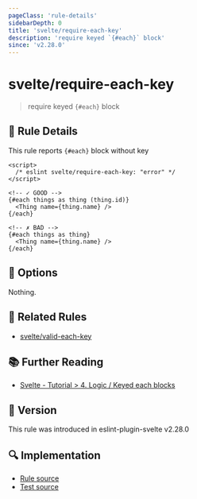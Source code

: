 ```yaml
---
pageClass: 'rule-details'
sidebarDepth: 0
title: 'svelte/require-each-key'
description: 'require keyed `{#each}` block'
since: 'v2.28.0'
---
```


# svelte/require-each-key

> require keyed `{#each}` block

## :book: Rule Details

This rule reports `{#each}` block without key

<ESLintCodeBlock>

<!--eslint-skip-->

```svelte
<script>
  /* eslint svelte/require-each-key: "error" */
</script>

<!-- ✓ GOOD -->
{#each things as thing (thing.id)}
  <Thing name={thing.name} />
{/each}

<!-- ✗ BAD -->
{#each things as thing}
  <Thing name={thing.name} />
{/each}
```

</ESLintCodeBlock>

## :wrench: Options

Nothing.

## :couple: Related Rules

- [svelte/valid-each-key](./valid-each-key.md)

## :books: Further Reading

- [Svelte - Tutorial > 4. Logic / Keyed each blocks](https://svelte.dev/tutorial/keyed-each-blocks)

## :rocket: Version

This rule was introduced in eslint-plugin-svelte v2.28.0

## :mag: Implementation

- [Rule source](https://github.com/sveltejs/eslint-plugin-svelte/blob/main/packages/eslint-plugin-svelte/src/rules/require-each-key.ts)
- [Test source](https://github.com/sveltejs/eslint-plugin-svelte/blob/main/packages/eslint-plugin-svelte/tests/src/rules/require-each-key.ts)
